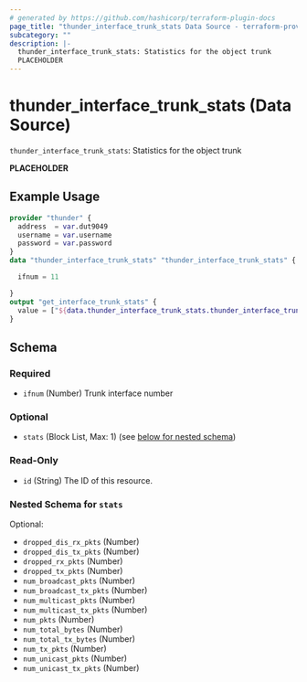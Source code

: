 ```yaml
---
# generated by https://github.com/hashicorp/terraform-plugin-docs
page_title: "thunder_interface_trunk_stats Data Source - terraform-provider-thunder"
subcategory: ""
description: |-
  thunder_interface_trunk_stats: Statistics for the object trunk
  PLACEHOLDER
---
```


# thunder_interface_trunk_stats (Data Source)

`thunder_interface_trunk_stats`: Statistics for the object trunk

__PLACEHOLDER__

## Example Usage

```terraform
provider "thunder" {
  address  = var.dut9049
  username = var.username
  password = var.password
}
data "thunder_interface_trunk_stats" "thunder_interface_trunk_stats" {

  ifnum = 11

}
output "get_interface_trunk_stats" {
  value = ["${data.thunder_interface_trunk_stats.thunder_interface_trunk_stats}"]
}
```

<!-- schema generated by tfplugindocs -->
## Schema

### Required

- `ifnum` (Number) Trunk interface number

### Optional

- `stats` (Block List, Max: 1) (see [below for nested schema](#nestedblock--stats))

### Read-Only

- `id` (String) The ID of this resource.

<a id="nestedblock--stats"></a>
### Nested Schema for `stats`

Optional:

- `dropped_dis_rx_pkts` (Number)
- `dropped_dis_tx_pkts` (Number)
- `dropped_rx_pkts` (Number)
- `dropped_tx_pkts` (Number)
- `num_broadcast_pkts` (Number)
- `num_broadcast_tx_pkts` (Number)
- `num_multicast_pkts` (Number)
- `num_multicast_tx_pkts` (Number)
- `num_pkts` (Number)
- `num_total_bytes` (Number)
- `num_total_tx_bytes` (Number)
- `num_tx_pkts` (Number)
- `num_unicast_pkts` (Number)
- `num_unicast_tx_pkts` (Number)


